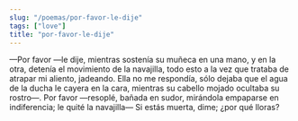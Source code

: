 ```yaml
---
slug: "/poemas/por-favor-le-dije"
tags: ["love"]
title: "por-favor-le-dije"
---
```

—Por favor —le dije, mientras sostenía su muñeca en una mano, y en la otra, detenía el movimiento de la navajilla, todo esto a la vez que trataba de atrapar mi aliento, jadeando. Ella no me respondía, sólo dejaba que el agua de la ducha le cayera en la cara, mientras su cabello mojado ocultaba su rostro—. Por favor —resoplé, bañada en sudor, mirándola empaparse en indiferencia; le quité la navajilla— Si estás muerta, dime; ¿por qué lloras?
